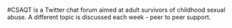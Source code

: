 #CSAQT is a Twitter chat forum aimed at adult survivors of childhood sexual abuse. A different topic is discussed each week - peer to peer support.

